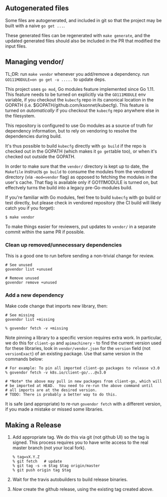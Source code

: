 ## Autogenerated files

Some files are autogenerated, and included in git so that the project
may be built with a naive `go get ...`.

These generated files can be regenerated with `make generate`, and the
updated generated files should also be included in the PR that
modified the input files.

## Managing vendor/

TL;DR: run `make vendor` whenever you add/remove a dependency. run `GO111MODULE=on go get -u .....` to update deps.

This project uses `go mod`, Go modules feature implemented since Go 1.11. This feature needs to be turned on explicitly via the `GO111MODULE` env variable, if you checkout the `kubecfg` repo in its canonical location in the GOPATH (i.e. $GOPATH/github.com/ksonnet/kubecfg).  This feature is turned on _automatically_ if you checkout the `kubecfg` repo anywhere else in the filesystem.


This repository is configured to use Go modules as a source of truth for dependency information,
but to rely on vendoring to resolve the dependencies during build.

It's thus possible to build `kubecfg` directly with `go build` if the repo is checked out in the GOPATH (which makes it `go get`table too), or when it's checked out outside the GOPATH.

In order to make sure that the `vendor/` directory is kept up to date, the `Makefile`
instructs `go build` to consume the modules from the vendored directory (via `-mod=vendor` flag) as opposed to fetching the modules in the user's cache. That flag is available only if GO111MODULE is turned on, but effectvely turns the build into a legacy pre-Go-modules build.

If you're familiar with Go modules, feel free to build `kubecfg` with go build or test directly, but please check in vendored repository (the CI build will likely catch you if you forget):

```
$ make vendor
```

To make things easier for reviewers, put updates to `vendor/` in a separate commit within the same PR if possible.

### Clean up removed/unnecessary dependencies

This is a good one to run before sending a non-trivial change for
review.

```
# See unused
govendor list +unused

# Remove unused
govendor remove +unused
```

### Add a new dependency

Make code change that imports new library, then:

```
# See missing
govendor list +missing

% govendor fetch -v +missing
```

Note pinning a library to a specific version requires extra work.  In
particular, we do this for `client-go` and `apimachinery` - to find
the current version used for these libraries, look in
`vendor/vendor.json` for the `version` field (not `versionExact`) of
an existing package.  Use that same version in the commands below:

```
# For example: To pin all imported client-go packages to release v3.0
% govendor fetch -v k8s.io/client-go/...@v3.0

# *Note* the above may pull in new packages from client-go, which will
# be imported at HEAD.  You need to re-run the above command until
# all imports are at the desired version.
# TODO: There is probably a better way to do this.
```

It is safe (and appropriate) to re-run `govendor fetch` with a
different version, if you made a mistake or missed some libraries.

## Making a Release

1. Add appropriate tag.  We do this via git (not github UI) so the tag
   is signed.  This process requires you to have write access to the
   real master branch (not your local fork).
   ```
   % tag=vX.Y.Z
   % git fetch   # update
   % git tag -s -m $tag $tag origin/master
   % git push origin tag $tag
   ```

2. Wait for the travis autobuilders to build release binaries.

3. *Now* create the github release, using the existing tag created
   above.
